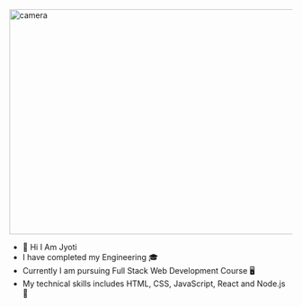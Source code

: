 <img src="https://media.istockphoto.com/id/1144581125/photo/palm-squirrels-staged-a-photo-shoot.jpg?s=612x612&w=0&k=20&c=VaHt5knnPUS7NA-A5mNMhMRRWAFVFlFJ057Ns4TtzXM=" alt="camera" height ="400" width="800">

* 👋 Hi I Am Jyoti
* I have completed my Engineering :mortar_board:
* Currently I am pursuing Full Stack Web Development Course 🖥️
* My technical skills includes HTML, CSS, JavaScript, React and Node.js 📖
